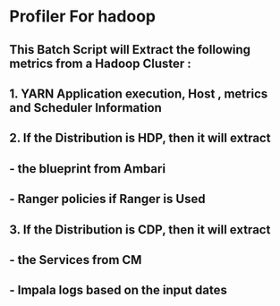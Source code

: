 # Profiler For hadoop 


## This Batch Script will Extract  the following metrics from a Hadoop Cluster :
##
## 1. YARN Application execution, Host , metrics and Scheduler Information
##
## 2. If the Distribution is HDP, then it will extract
##     -  the blueprint from Ambari
##     -  Ranger policies if Ranger is Used
##
## 3. If the Distribution is CDP, then it will extract
##     -  the Services from CM
##     -  Impala logs based on the input dates
###



